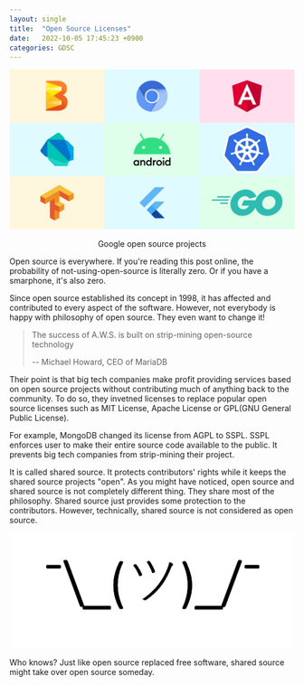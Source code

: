 ```yaml
---
layout: single
title:  "Open Source Licenses"
date:   2022-10-05 17:45:23 +0900
categories: GDSC
---
```


![Google Open Source](/assets/images/google-open-source.jpg)
<p align = "center">
Google open source projects
</p>


Open source is everywhere. If you're reading this post online, the probability of not-using-open-source is literally zero. Or if you have a smarphone, it's also zero. 

Since open source established its concept in 1998, it has affected and contributed to every aspect of the software. However, not everybody is happy with philosophy of open source. They even want to change it!

> The success of A.W.S. is built on strip-mining open-source technology
>
> -- Michael Howard, CEO of MariaDB

Their point is that big tech companies make profit providing services based on open source projects without contributing much of anything back to the community. To do so, they invetned licenses to replace popular open source licenses such as MIT License, Apache License or GPL(GNU General Public License). 

For example, MongoDB changed its license from AGPL to SSPL. SSPL enforces user to make their entire source code available to the public. It prevents big tech companies from strip-mining their project. 

It is called shared source. It protects contributors' rights while it keeps the shared source projects "open". As you might have noticed, open source and shared source is not completely different thing. They share most of the philosophy. Shared source just provides some protection to the contributors. However, technically, shared source is not considered as open source. 

![Who Knows](/assets/images/who-knows.png)

Who knows? Just like open source replaced free software, shared source might take over open source someday. 